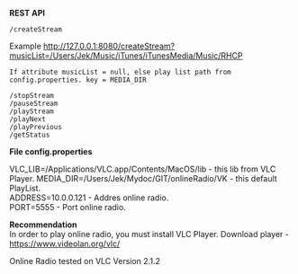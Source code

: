 **REST API**
   
    /createStream
    
Example http://127.0.0.1:8080/createStream?musicList=/Users/Jek/Music/iTunes/iTunesMedia/Music/RHCP
    
    If attribute musicList = null, else play list path from config.properties. key = MEDIA_DIR 
    
    /stopStream
    /pauseStream
    /playStream
    /playNext
    /playPrevious
    /getStatus
    
**File config.properties**

VLC_LIB=/Applications/VLC.app/Contents/MacOS/lib  - this lib from VLC Player.
MEDIA_DIR=/Users/Jek/Mydoc/GIT/onlineRadio/VK     - this default PlayList.   
ADDRESS=10.0.0.121                                - Addres online radio.  
PORT=5555                                         - Port online radio.  
    
 
**Recommendation**    
In order to play online radio, you must install VLC Player.
    Download player - https://www.videolan.org/vlc/
    
Online Radio tested on VLC Version 2.1.2 